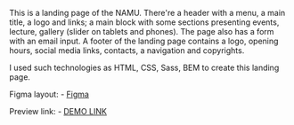 This is a landing page of the NAMU. There're a header with a menu, a main title, a logo and links; a main block with some sections presenting events, lecture, gallery (slider on tablets and phones). The page also has a form with an email input. A footer of the landing page contains a logo, opening hours, social media links, contacts, a navigation and copyrights.

I used such technologies as HTML, CSS, Sass, BEM to create this landing page.

Figma layout:
    - [Figma](https://www.figma.com/file/cRBCqE06cDrY3s4jX7h3iY/%D0%9D%D0%90%D0%9C%D0%A3-(Edit)?node-id=0%3A1&mode=dev)

Preview link:
    - [DEMO LINK](https://yevheniikulish.github.io/museum-landing/)

